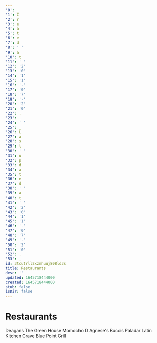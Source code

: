 ```yaml
---
'0': _
'1': C
'2': r
'3': e
'4': a
'5': t
'6': e
'7': d
'8': ' '
'9': a
'10': t
'11': ' '
'12': '2'
'13': '0'
'14': '1'
'15': '1'
'16': '-'
'17': '0'
'18': '7'
'19': '-'
'20': '2'
'21': '0'
'22': .
'23': _
'24': ' '
'25': _
'26': L
'27': a
'28': s
'29': t
'30': ' '
'31': u
'32': p
'33': d
'34': a
'35': t
'36': e
'37': d
'38': ' '
'39': a
'40': t
'41': ' '
'42': '2'
'43': '0'
'44': '1'
'45': '1'
'46': '-'
'47': '0'
'48': '7'
'49': '-'
'50': '2'
'51': '0'
'52': .
'53': _
id: 3tcutrll2xzmhuuj808ld3s
title: Restaurants
desc: ''
updated: 1645718444000
created: 1645718444000
stub: false
isDir: false
---
```


# Restaurants


Deagans
The Green House
Momocho
D Agnese's
Buccis
Paladar Latin Kitchen
Crave
Blue Point Grill

